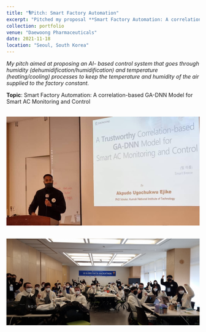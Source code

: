 ```yaml
---
title: "🎙️Pitch: Smart Factory Automation"
excerpt: "Pitched my proposal **Smart Factory Automation: A correlation-based GA-DNN Model for Smart AC Monitoring and Control** at the Daewoong Foundation AI & Big Data Hackaton organised by Daewoong Foundation."
collection: portfolio
venue: "Daewoong Pharmaceuticals"
date: 2021-11-18
location: "Seoul, South Korea"
---
```


*My pitch aimed at proposing an AI- based control system that goes through humidity (dehumidification/humidification) and temperature (heating/cooling) processes to keep the temperature and humidity of the air supplied to the factory constant.*


**Topic**: Smart Factory Automation: A correlation-based GA-DNN Model for Smart AC Monitoring and Control

<br/><img src='/images/hackaton.jpg'> 

<br/><img src='/images/hack0.jpg'> 




